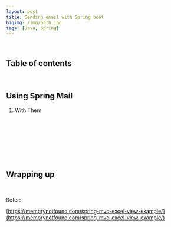 ```yaml
---
layout: post
title: Sending email with Spring boot
bigimg: /img/path.jpg
tags: [Java, Spring]
---
```




<br>

## Table of contents





<br>

## Using Spring Mail

1. With Them




<br>

## 





<br>

## 






<br>

## Wrapping up







<br>

Refer:

[https://memorynotfound.com/spring-mvc-excel-view-example/](https://memorynotfound.com/spring-mvc-excel-view-example/)
